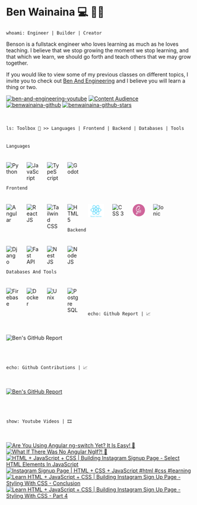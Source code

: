 # Ben Wainaina 💻 👨‍💻

`whoami: Engineer | Builder | Creator`

Benson is a fullstack engineer who loves learning as much as he loves teaching. I believe that we stop growing the moment we stop learning, and that which we learn,
we should go forth and teach others that we may grow together.

If you would like to view some of my previous classes on different topics, I invite
you to check out [Ben And Engineering](http://www.youtube.com/@benandengineering)
and I believe you will learn a thing or two.

   <p align="left">
      <a href="https://www.youtube.com/c/benandengineering?sub_confirmation=1">
         <img alt="ben-and-engineering-youtube" title="Learn More And Grow" src="https://custom-icon-badges.demolab.com/youtube/channel/subscribers/UCOHVm-EN7JmsMKXherBxSLg?color=%23db113d&label=SUBSCRIBE&logo=video&logoColor=white&style=for-the-badge&labelColor=ff0037"/></a> 
      <a href="https://www.youtube.com/c/benandengineering">
         <img alt="Content Audience" title="Content Audience" src="https://custom-icon-badges.demolab.com/youtube/channel/views/UCOHVm-EN7JmsMKXherBxSLg?color=%238400ff&logo=eye&logoColor=white&style=for-the-badge&labelColor=9900ff"/></a> 
      <a href="https://github.com/benwainaina?tab=followers">
         <img alt="benwainaina-github" title="Connect To Learn More" src="https://custom-icon-badges.demolab.com/github/followers/benwainaina?color=d88110&labelColor=ff9100&style=for-the-badge&logo=person-add&label=Follow&logoColor=white"/></a>
      <a href="https://github.com/benwainaina?tab=repositories&sort=stargazers">
         <img alt="benwainaina-github-stars" title="GitHub Stars" src="https://custom-icon-badges.demolab.com/github/stars/benwainaina?color=10a0da&style=for-the-badge&labelColor=00b7ff&logo=star"/></a>
   </p>

<br>

`ls: Toolbox 🧰 >> Languages | Frontend | Backend | Databases | Tools`
<br>
<br>

`Languages`

<img title="Python" align="left" alt="Python" width="33px" style="margin-right:22px; margin-top: 22px" src="https://cdn.jsdelivr.net/gh/devicons/devicon/icons/python/python-original.svg"/>

<img title="JavaScript" align="left" alt="JavaScript" width="33px" style="margin-right:22px; margin-top: 22px" src="https://cdn.jsdelivr.net/gh/devicons/devicon/icons/javascript/javascript-plain.svg"/>

<img title="TypeScript" align="left" alt="TypeScript" width="33px" style="margin-right:22px; margin-top: 22px" src="https://cdn.jsdelivr.net/gh/devicons/devicon/icons/typescript/typescript-original.svg"/>

<img title="Godot" align="left" alt="Godot" width="33px" style="margin-right:22px; margin-top: 22px" src="https://cdn.jsdelivr.net/gh/devicons/devicon/icons/godot/godot-original.svg"/>

<br>
<br>
<br>
<br>

`Frontend`

<img title="Angular" align="left" alt="Angular" width="33px" style="margin-right:22px; margin-top: 22px" src="https://cdn.jsdelivr.net/gh/devicons/devicon/icons/angular/angular-original.svg"/>

<img title="React JS + React Native" align="left" alt="React JS" width="33px" style="margin-right:22px; margin-top: 22px" src="https://cdn.jsdelivr.net/gh/devicons/devicon/icons/react/react-original.svg"/>

<img title="Tailwind CSS" align="left" alt="Tailwind CSS" width="33px" style="margin-right:22px; margin-top: 22px" src="https://cdn.jsdelivr.net/gh/devicons/devicon/icons/tailwindcss/tailwindcss-original.svg"/>

<img title="HTML 5" align="left" alt="HTML 5" width="33px" style="margin-right:22px; margin-top: 22px" src="https://cdn.jsdelivr.net/gh/devicons/devicon/icons/html5/html5-original.svg"/>

<img title="React Native" align="left" alt="React Native" width="44px" style="margin-right:22px; margin-top: 22px" src="https://raw.githubusercontent.com/benwainaina/benwainaina/8dee2f130896119d2764cf5ea1671203edc9b457/skills/react-native-1.svg"/>

<img title="CSS 3" align="left" alt="CSS 3" width="33px" style="margin-right:22px; margin-top: 22px" src="https://cdn.jsdelivr.net/gh/devicons/devicon/icons/css3/css3-original.svg"/>

<img title="SCSS" align="left" alt="SASS" width="33px" height="33px" style="margin-right:22px; margin-top: 22px; border-radius: 50%" src="https://github.com/benwainaina/benwainaina/blob/main/skills/scss.jpeg?raw=true"/>

<img title="Ionic" align="left" alt="Ionic" width="33px" style="margin-right:22px; margin-top: 22px" src="https://cdn.jsdelivr.net/gh/devicons/devicon/icons/ionic/ionic-original.svg"/>

<br>
<br>
<br>
<br>

`Backend`

<img title="Django" align="left" alt="Django" width="33px" style="margin-right:22px; margin-top: 22px" src="https://cdn.jsdelivr.net/gh/devicons/devicon/icons/django/django-plain.svg"/>

<img title="Fast API" align="left" alt="Fast API" width="33px" style="margin-right:22px; margin-top: 22px" src="https://cdn.jsdelivr.net/gh/devicons/devicon/icons/fastapi/fastapi-original.svg"/>

<img title="Nest JS" align="left" alt="Nest JS" width="33px" style="margin-right:22px; margin-top: 22px" src="https://cdn.jsdelivr.net/gh/devicons/devicon/icons/nestjs/nestjs-original.svg"/>

<img title="Node JS" align="left" alt="Node JS" width="33px" style="margin-right:22px; margin-top: 22px" src="https://cdn.jsdelivr.net/gh/devicons/devicon/icons/nodejs/nodejs-original.svg"/>

<br>
<br>
<br>
<br>

`Databases And Tools`

<img title="Firebase" align="left" alt="Firebase" width="33px" style="margin-right:22px; margin-top: 22px" src="https://cdn.jsdelivr.net/gh/devicons/devicon/icons/firebase/firebase-original.svg"/>

<img title="Docker" align="left" alt="Docker" width="33px" style="margin-right:22px; margin-top: 22px" src="https://cdn.jsdelivr.net/gh/devicons/devicon/icons/docker/docker-original.svg"/>

<img title="Unix" align="left" alt="Unix" width="33px" style="margin-right:22px; margin-top: 22px" src="https://cdn.jsdelivr.net/gh/devicons/devicon/icons/unix/unix-original.svg"/>

<img title="Postgre SQL" align="left" alt="Postgre SQL" width="33px" style="margin-right:22px; margin-top: 22px;" src="https://cdn.jsdelivr.net/gh/devicons/devicon/icons/postgresql/postgresql-original.svg"/>

<br>
<br>
<br>
<br>

`echo: Github Report | 📈`

<br>

![Ben's GitHub Report](https://github-readme-stats.vercel.app/api?username=benwainaina&show_icons=true&theme=radical)

<br>
<br>

`echo: Github Contributions | 📈`

<br>

[![Ben's GitHub Report](https://streak-stats.demolab.com/?user=benwainaina&theme=radical)](https://git.io/streak-stats)

<br>
<br>

`show: Youtube Videos | 🎞️`

<br>

<!-- BEGIN YOUTUBE-CARDS -->
[![Are You Using Angular ng-switch Yet? It Is Easy! 🥳](https://ytcards.demolab.com/?id=QBtuaw7aJUI&title=Are+You+Using+Angular+ng-switch+Yet%3F+It+Is+Easy%21+%F0%9F%A5%B3&lang=en&timestamp=1731498690&background_color=%230d1117&title_color=%23ffffff&stats_color=%23dedede&max_title_lines=1&width=250&border_radius=5 "Are You Using Angular ng-switch Yet? It Is Easy! 🥳")](https://www.youtube.com/watch?v=QBtuaw7aJUI)
[![What If There Was No Angular NgIf?! 🤔](https://ytcards.demolab.com/?id=97lMjfrjqJw&title=What+If+There+Was+No+Angular+NgIf%3F%21+%F0%9F%A4%94&lang=en&timestamp=1730985807&background_color=%230d1117&title_color=%23ffffff&stats_color=%23dedede&max_title_lines=1&width=250&border_radius=5 "What If There Was No Angular NgIf?! 🤔")](https://www.youtube.com/watch?v=97lMjfrjqJw)
[![HTML + JavaScript + CSS | Building Instagram Signup Page - Select HTML Elements In JavaScript](https://ytcards.demolab.com/?id=4sJdJ6rwGnE&title=HTML+%2B+JavaScript+%2B+CSS+%7C+Building+Instagram+Signup+Page+-+Select+HTML+Elements+In+JavaScript&lang=en&timestamp=1730746875&background_color=%230d1117&title_color=%23ffffff&stats_color=%23dedede&max_title_lines=1&width=250&border_radius=5 "HTML + JavaScript + CSS | Building Instagram Signup Page - Select HTML Elements In JavaScript")](https://www.youtube.com/watch?v=4sJdJ6rwGnE)
[![Instagram Signup Page | HTML + CSS + JavaScript #html #css #learning](https://ytcards.demolab.com/?id=M9OK96-uZFE&title=Instagram+Signup+Page+%7C+HTML+%2B+CSS+%2B+JavaScript+%23html+%23css+%23learning&lang=en&timestamp=1730550990&background_color=%230d1117&title_color=%23ffffff&stats_color=%23dedede&max_title_lines=1&width=250&border_radius=5 "Instagram Signup Page | HTML + CSS + JavaScript #html #css #learning")](https://www.youtube.com/watch?v=M9OK96-uZFE)
[![Learn HTML + JavaScript + CSS | Building Instagram Sign Up Page - Styling With CSS - Conclusion](https://ytcards.demolab.com/?id=lRWkRqxD-fs&title=Learn+HTML+%2B+JavaScript+%2B+CSS+%7C+Building+Instagram+Sign+Up+Page+-+Styling+With+CSS+-+Conclusion&lang=en&timestamp=1730466355&background_color=%230d1117&title_color=%23ffffff&stats_color=%23dedede&max_title_lines=1&width=250&border_radius=5 "Learn HTML + JavaScript + CSS | Building Instagram Sign Up Page - Styling With CSS - Conclusion")](https://www.youtube.com/watch?v=lRWkRqxD-fs)
[![Learn HTML + JavaScript + CSS | Building Instagram Sign Up Page - Styling With CSS - Part 4](https://ytcards.demolab.com/?id=ShEUgERY8Rw&title=Learn+HTML+%2B+JavaScript+%2B+CSS+%7C+Building+Instagram+Sign+Up+Page+-+Styling+With+CSS+-+Part+4&lang=en&timestamp=1730402385&background_color=%230d1117&title_color=%23ffffff&stats_color=%23dedede&max_title_lines=1&width=250&border_radius=5 "Learn HTML + JavaScript + CSS | Building Instagram Sign Up Page - Styling With CSS - Part 4")](https://www.youtube.com/watch?v=ShEUgERY8Rw)
<!-- END YOUTUBE-CARDS -->
